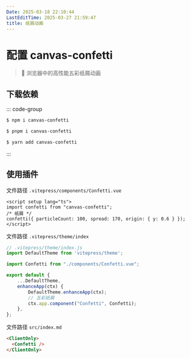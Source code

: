 ```yaml
---
Date: 2025-03-18 22:10:44
LastEditTime: 2025-03-27 21:59:47
title: 纸屑动画
---
```


# 配置 canvas-confetti

> 🎉 浏览器中的高性能五彩纸屑动画

## 下载依赖
::: code-group

```sh [npm]
$ npm i canvas-confetti
```

```sh [pnpm]
$ pnpm i canvas-confetti
```

```sh [yarn]
$ yarn add canvas-confetti
```

:::

## 使用插件

文件路径 `.vitepress/components/Confetti.vue`

```vue
<script setup lang="ts">
import confetti from "canvas-confetti";
/* 纸屑 */
confetti({ particleCount: 100, spread: 170, origin: { y: 0.6 } });
</script>
```

文件路径 `.vitepress/theme/index`

```typescript
// .vitepress/theme/index.js
import DefaultTheme from 'vitepress/theme';

import Confetti from "./components/Confetti.vue";

export default {
    ...DefaultTheme,
    enhanceApp(ctx) {
        DefaultTheme.enhanceApp(ctx);
        // 五彩纸屑
        ctx.app.component("Confetti", Confetti);
    },
};
```


文件路径 `src/index.md`

```md
<ClientOnly>
  <Confetti />
</ClientOnly>
```

